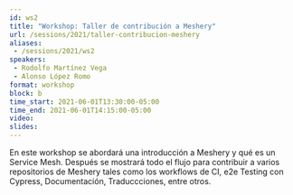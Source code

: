 ```yaml
---
id: ws2
title: "Workshop: Taller de contribución a Meshery"
url: /sessions/2021/taller-contribucion-meshery
aliases:
 - /sessions/2021/ws2
speakers:
 - Rodolfo Martínez Vega
 - Alonso López Romo
format: workshop
block: b
time_start: 2021-06-01T13:30:00-05:00
time_end: 2021-06-01T14:15:00-05:00
video:
slides:
---
```


En este workshop se abordará una introducción a Meshery y qué es un Service Mesh. Después se mostrará todo el flujo para contribuir a varios repositorios de Meshery tales como los workflows de CI, e2e Testing con Cypress, Documentación, Traduccciones, entre otros.